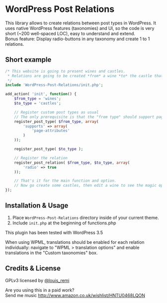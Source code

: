 WordPress Post Relations
========================

This library allows to create relations between post types in WordPress. It uses native WordPress features (taxonomies) and UI, so the code is very short (~200 well-spaced LOC), easy to understand and extend.  
Bonus feature: Display radio-buttons in any taxonomy and create 1 to 1 relations.

Short example
-------------

```php
/* This website is going to present wines and castles.
 * Relations are going to be created *from* a wine *to* the castle that produces it.
 */
include 'WordPress-Post-Relations/init.php';

add_action( 'init', function() {
	$from_type = 'wines';
	$to_type = 'castles';

	// Register custom post types as usual
	// The only prerequisite is that the "from type" should support page-attributes
	register_post_type( $from_type, array(
		'supports' => array(
			'page-attributes'
		)
	));

	register_post_type( $to_type );

	// Register the relation
	register_post_relation( $from_type, $to_type, array(
		'radio' => true
	));

	// That's it for the main function and option.
	// Now go create some castles, then edit a wine to see the magic operate.
});
```

Installation & Usage
--------------------

1. Place `WordPress-Post-Relations` directory inside of your current theme.
2. Include `init.php` at the beginning of functions.php

This plugin has been tested with WordPress 3.5

When using WPML, translations should be enabled for each relation individually: navigate to "WPML > translation options" and enable translations in the "Custom taxonomies" box.

Credits & License
-----------------

GPLv3 licensed by [@louis_remi](http://twitter.com/louis_remi)

Are you using this in a paid work?  
Send me music http://www.amazon.co.uk/wishlist/HNTU0468LQON